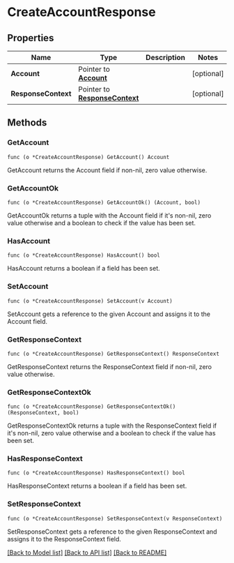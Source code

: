# CreateAccountResponse

## Properties

Name | Type | Description | Notes
------------ | ------------- | ------------- | -------------
**Account** | Pointer to [**Account**](Account.md) |  | [optional] 
**ResponseContext** | Pointer to [**ResponseContext**](ResponseContext.md) |  | [optional] 

## Methods

### GetAccount

`func (o *CreateAccountResponse) GetAccount() Account`

GetAccount returns the Account field if non-nil, zero value otherwise.

### GetAccountOk

`func (o *CreateAccountResponse) GetAccountOk() (Account, bool)`

GetAccountOk returns a tuple with the Account field if it's non-nil, zero value otherwise
and a boolean to check if the value has been set.

### HasAccount

`func (o *CreateAccountResponse) HasAccount() bool`

HasAccount returns a boolean if a field has been set.

### SetAccount

`func (o *CreateAccountResponse) SetAccount(v Account)`

SetAccount gets a reference to the given Account and assigns it to the Account field.

### GetResponseContext

`func (o *CreateAccountResponse) GetResponseContext() ResponseContext`

GetResponseContext returns the ResponseContext field if non-nil, zero value otherwise.

### GetResponseContextOk

`func (o *CreateAccountResponse) GetResponseContextOk() (ResponseContext, bool)`

GetResponseContextOk returns a tuple with the ResponseContext field if it's non-nil, zero value otherwise
and a boolean to check if the value has been set.

### HasResponseContext

`func (o *CreateAccountResponse) HasResponseContext() bool`

HasResponseContext returns a boolean if a field has been set.

### SetResponseContext

`func (o *CreateAccountResponse) SetResponseContext(v ResponseContext)`

SetResponseContext gets a reference to the given ResponseContext and assigns it to the ResponseContext field.


[[Back to Model list]](../README.md#documentation-for-models) [[Back to API list]](../README.md#documentation-for-api-endpoints) [[Back to README]](../README.md)


